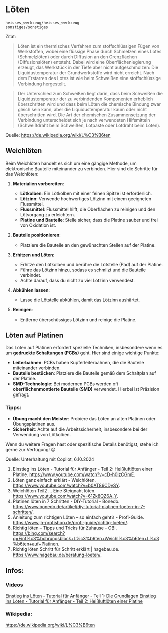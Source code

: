# Löten


```{toctree}
heisses_werkzeug/heisses_werkzeug
sonstiges/sonstiges
```

Zitat: 

> Löten ist ein thermisches Verfahren zum stoffschlüssigen Fügen von Werkstoffen, wobei eine flüssige Phase durch Schmelzen eines Lotes (Schmelzlöten) oder durch Diffusion an den Grenzflächen (Diffusionslöten) entsteht. Dabei wird eine Oberflächenlegierung erzeugt, das Werkstück in der Tiefe aber nicht aufgeschmolzen: Die Liquidustemperatur der Grundwerkstoffe wird nicht erreicht. Nach dem Erstarren des Lotes ist wie beim Schweißen eine stoffschlüssige Verbindung hergestellt.

> Der Unterschied zum Schweißen liegt darin, dass beim Schweißen die Liquidustemperatur der zu verbindenden Komponenten erheblich überschritten wird und dass beim Löten die chemische Bindung zwar gleich sein kann, aber die Liquidustemperatur kaum oder nicht überschritten wird. Die Art der chemischen Zusammensetzung der Verbindung unterscheidet sich je nach verwendeten Hilfsmitteln (Schweißdraht beim Schweißen, Lotpaste oder Lotdraht beim Löten).

Quelle: <https://de.wikipedia.org/wiki/L%C3%B6ten>

## Weichlöten
Beim Weichlöten handelt es sich um eine gängige Methode, um elektronische Bauteile miteinander zu verbinden. Hier sind die Schritte für das Weichlöten:

1. **Materialien vorbereiten**:
   - **Lötkolben**: Ein Lötkolben mit einer feinen Spitze ist erforderlich.
   - **Lötzinn**: Verwende hochwertiges Lötzinn mit einem geeigneten Flussmittel.
   - **Flussmittel**: Flussmittel hilft, die Oberflächen zu reinigen und den Lötvorgang zu erleichtern.
   - **Platine und Bauteile**: Stelle sicher, dass die Platine sauber und frei von Oxidation ist.

2. **Bauteile positionieren**:
   - Platziere die Bauteile an den gewünschten Stellen auf der Platine.

3. **Erhitzen und Löten**:
   - Erhitze den Lötkolben und berühre die Lötstelle (Pad) auf der Platine.
   - Führe das Lötzinn hinzu, sodass es schmilzt und die Bauteile verbindet.
   - Achte darauf, dass du nicht zu viel Lötzinn verwendest.

4. **Abkühlen lassen**:
   - Lasse die Lötstelle abkühlen, damit das Lötzinn aushärtet.

5. **Reinigen**:
   - Entferne überschüssiges Lötzinn und reinige die Platine.

## Löten auf Platinen
Das Löten auf Platinen erfordert spezielle Techniken, insbesondere wenn es um **gedruckte Schaltungen (PCBs)** geht. Hier sind einige wichtige Punkte:

- **Leiterbahnen**: PCBs haben Kupferleiterbahnen, die die Bauteile miteinander verbinden.
- **Bauteile bestücken**: Platziere die Bauteile gemäß dem Schaltplan auf der Platine.
- **SMD-Technologie**: Bei modernen PCBs werden oft **oberflächenmontierte Bauteile (SMD)** verwendet. Hierbei ist Präzision gefragt.

### Tipps:
- **Übung macht den Meister**: Probiere das Löten an alten Platinen oder Übungsplatinen aus.
- **Sicherheit**: Achte auf die Arbeitssicherheit, insbesondere bei der Verwendung von Lötkolben.

Wenn du weitere Fragen hast oder spezifische Details benötigst, stehe ich gerne zur Verfügung! 😊

Quelle: Unterhaltung mit Copilot, 6.10.2024
1) Einstieg ins Löten - Tutorial für Anfänger - Teil 2: Heißluftlöten einer Platine. https://www.youtube.com/watch?v=cD-h0lzCGmE.
2) Löten ganz einfach erklärt - Weichlöten. https://www.youtube.com/watch?v=b0AT86CDySY.
3) Weichlöten Teil2 ... Eine Steignaht löten. https://www.youtube.com/watch?v=61Zk8QZ6A_Y.
4) Platinen löten in 7 Schritten - DIY-Tutorial - Bonedo. https://www.bonedo.de/artikel/diy-tutorial-platinen-loeten-in-7-schritten/.
5) Anleitung zum richtigen Löten – so einfach geht’s - Profi-Guide. https://www.jh-profishop.de/profi-guide/richtig-loeten/.
6) Richtig löten – Tipps und Tricks für Zuhause - OBI. https://bing.com/search?q=Einf%c3%bchrungsblock+L%c3%b6ten+Weichl%c3%b6ten+L%c3%b6ten+auf+Platinen.
7) Richtig löten Schritt für Schritt erklärt | hagebau.de. https://www.hagebau.de/beratung-loeten/.


## Infos: 
### Videos
[Einstieg ins Löten - Tutorial für Anfänger - Teil 1: Die Grundlagen](https://www.youtube.com/watch?v=hETCKqBkwvY)
[Einstieg ins Löten - Tutorial für Anfänger - Teil 2: Heißluftlöten einer Platine](https://www.youtube.com/watch?v=cD-h0lzCGmE)
### Wikipedia:
<https://de.wikipedia.org/wiki/L%C3%B6ten>






